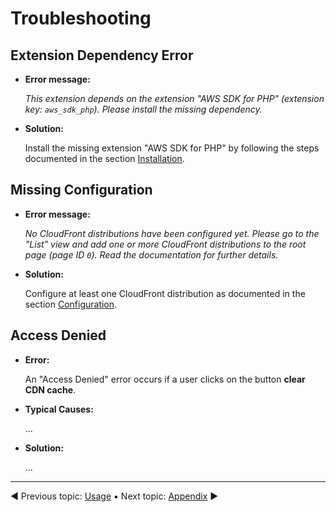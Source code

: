 # Troubleshooting

## Extension Dependency Error

- **Error message:**

  *This extension depends on the extension "AWS SDK for PHP" (extension key: `aws_sdk_php`). Please install the missing dependency.*

- **Solution:**

  Install the missing extension "AWS SDK for PHP" by following the steps documented in the section [Installation](../Installation/README.md).

## Missing Configuration

- **Error message:**

  *No CloudFront distributions have been configured yet. Please go to the "List" view and add one or more CloudFront distributions to the root page (page ID `0`). Read the documentation for further details.*

- **Solution:**

  Configure at least one CloudFront distribution as documented in the section [Configuration](../Configuration/README.md).

## Access Denied

- **Error:**

  An "Access Denied" error occurs if a user clicks on the button **clear CDN cache**.

- **Typical Causes:**

  ...

- **Solution:**

  ...

----
◀ Previous topic: [Usage](../Usage/README.md) ▪ Next topic: [Appendix](../Appendix/README.md) ▶
